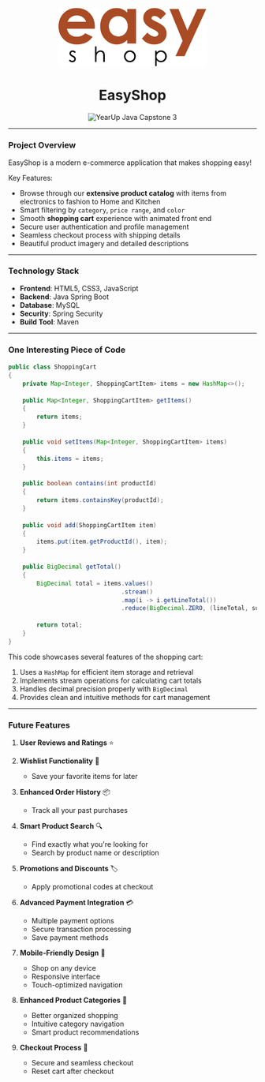 <p align="center">
  <img src="src/main/resources/static/images/logo.png" alt="EasyShop Logo" width="300"/>
</p>

<h1 align="center">EasyShop</h1>

<p align="center">
    <img src="https://img.shields.io/badge/YearUp%20Java%20Capstone%203-blueviolet?style=for-the-badge" alt="YearUp Java Capstone 3" />
</p>

---

### Project Overview

EasyShop is a modern e-commerce application that makes shopping easy!

Key Features:
- Browse through our **extensive product catalog** with items from electronics to fashion to Home and Kitchen
- Smart filtering by `category`, `price range`, and `color` 
- Smooth **shopping cart** experience with animated front end
- Secure user authentication and profile management
- Seamless checkout process with shipping details
- Beautiful product imagery and detailed descriptions


---

### Technology Stack

- **Frontend**: HTML5, CSS3, JavaScript
- **Backend**: Java Spring Boot
- **Database**: MySQL
- **Security**: Spring Security
- **Build Tool**: Maven

---

### One Interesting Piece of Code


```java
public class ShoppingCart
{
    private Map<Integer, ShoppingCartItem> items = new HashMap<>();

    public Map<Integer, ShoppingCartItem> getItems()
    {
        return items;
    }

    public void setItems(Map<Integer, ShoppingCartItem> items)
    {
        this.items = items;
    }

    public boolean contains(int productId)
    {
        return items.containsKey(productId);
    }

    public void add(ShoppingCartItem item)
    {
        items.put(item.getProductId(), item);
    }

    public BigDecimal getTotal()
    {
        BigDecimal total = items.values()
                                .stream()
                                .map(i -> i.getLineTotal())
                                .reduce(BigDecimal.ZERO, (lineTotal, subTotal) -> subTotal.add(lineTotal));

        return total;
    }
}
```

This code showcases several features of the shopping cart:
1. Uses a `HashMap` for efficient item storage and retrieval
2. Implements stream operations for calculating cart totals
3. Handles decimal precision properly with `BigDecimal`
4. Provides clean and intuitive methods for cart management

---

### Future Features


1. **User Reviews and Ratings** ⭐

2. **Wishlist Functionality** 💝
   - Save your favorite items for later

3. **Enhanced Order History** 📦
   - Track all your past purchases

4. **Smart Product Search** 🔍
   - Find exactly what you're looking for
   - Search by product name or description

5. **Promotions and Discounts** 🏷️
   - Apply promotional codes at checkout

7. **Advanced Payment Integration** 💳
   - Multiple payment options
   - Secure transaction processing
   - Save payment methods

8. **Mobile-Friendly Design** 📱
   - Shop on any device
   - Responsive interface
   - Touch-optimized navigation

9. **Enhanced Product Categories** 📑
   - Better organized shopping
   - Intuitive category navigation
   - Smart product recommendations

10. **Checkout Process** 🛒
    - Secure and seamless checkout
    - Reset cart after checkout
